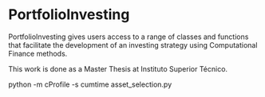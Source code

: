 # PortfolioInvesting
PortfolioInvesting gives users access to a range of classes and functions that facilitate the development of an investing strategy using Computational Finance methods.

This work is done as a Master Thesis at Instituto Superior Técnico.


python -m cProfile -s cumtime asset_selection.py
